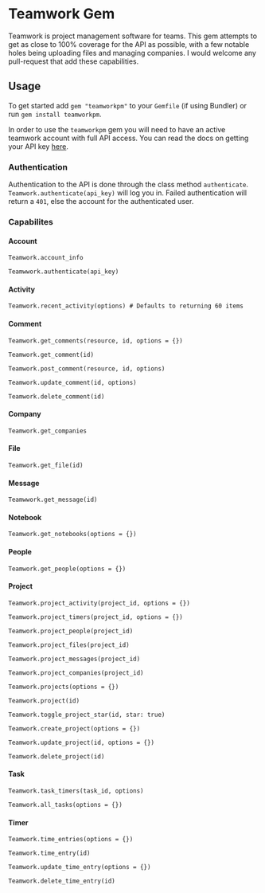# Teamwork Gem

Teamwork is project management software for teams.  This gem attempts to get as close to 100% coverage for the API as possible,
with a few notable holes being uploading files and managing companies.  I would welcome any pull-request that add these capabilities.

## Usage

To get started add `gem "teamworkpm"` to your `Gemfile` (if using Bundler) or run `gem install teamworkpm`.

In order to use the `teamworkpm` gem you will need to have an active teamwork account with full API access.  You can read the docs
on getting your API key [here](http://developer.teamwork.com/enabletheapiandgetyourkey).

### Authentication

Authentication to the API is done through the class method `authenticate`.  `Teamwork.authenticate(api_key)` will log you in.  Failed authentication will return a `401`, else the account for the authenticated user.

### Capabilites

#### Account

    Teamwork.account_info

    Teamwwork.authenticate(api_key)

#### Activity

    Teamwork.recent_activity(options) # Defaults to returning 60 items

#### Comment

    Teamwork.get_comments(resource, id, options = {})

    Teamwork.get_comment(id)
    
    Teamwork.post_comment(resource, id, options)

    Teamwork.update_comment(id, options)

    Teamwork.delete_comment(id)

#### Company

    Teamwork.get_companies

#### File

    Teamwork.get_file(id)

#### Message

    Teamwwork.get_message(id)

#### Notebook

    Teamwork.get_notebooks(options = {})

#### People

    Teamwork.get_people(options = {})

#### Project

    Teamwork.project_activity(project_id, options = {})
    
    Teamwork.project_timers(project_id, options = {})
    
    Teamwork.project_people(project_id)
    
    Teamwork.project_files(project_id)
    
    Teamwork.project_messages(project_id)
    
    Teamwork.project_companies(project_id)
    
    Teamwork.projects(options = {})
    
    Teamwork.project(id)
    
    Teamwork.toggle_project_star(id, star: true)
    
    Teamwork.create_project(options = {})
    
    Teamwork.update_project(id, options = {})

    Teamwork.delete_project(id)

#### Task

    Teamwork.task_timers(task_id, options)

    Teamwork.all_tasks(options = {})

#### Timer

    Teamwork.time_entries(options = {})
    
    Teamwork.time_entry(id)
    
    Teamwork.update_time_entry(options = {})

    Teamwork.delete_time_entry(id)